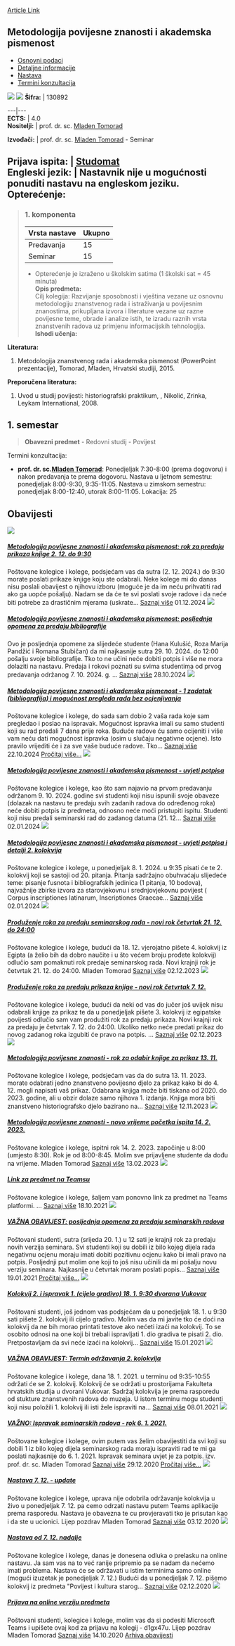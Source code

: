 [Article Link](https://www.fhs.hr/predmet/mpzap)

## Metodologija povijesne znanosti i akademska pismenost
  * [Osnovni podaci](https://www.fhs.hr/predmet/mpzap#v1id-523784_557693_1_0 "Osnovni podaci")
  * [Detaljne informacije](https://www.fhs.hr/predmet/mpzap#v1id-523784_557693_1_1 "Detaljne informacije")
  * [Nastava](https://www.fhs.hr/predmet/mpzap#v1id-523784_557693_1_2 "Nastava")
  * [Termini konzultacija](https://www.fhs.hr/predmet/mpzap#v1id-523784_557693_1_3 "Termini konzultacija")


[![](https://www.fhs.hr/img/flags/gif/hr.gif)](https://www.fhs.hr/predmet/mpzap) [![](https://www.fhs.hr/img/flags/gif/gb.gif)](https://www.fhs.hr/en/course/mohsaal)
**Šifra:** |  130892  
  
---|---  
**ECTS:** |  4.0   
**Nositelji:** |  prof. dr. sc. [Mladen Tomorad](https://www.fhs.hr/djelatnik/mladen.tomorad)   
  
**Izvođači:** |  prof. dr. sc. [Mladen Tomorad](https://www.fhs.hr/djelatnik/mladen.tomorad) - Seminar  
  
**Prijava ispita:** |  [Studomat](http://www.isvu.hr/studomat)  
**Engleski jezik:** |  Nastavnik nije u mogućnosti ponuditi nastavu na engleskom jeziku.   
**Opterećenje:**  
---  
> ### 1. komponenta
> | Vrsta nastave | Ukupno  
> ---|---  
> Predavanja | 15  
> Seminar | 15  
> * Opterećenje je izraženo u školskim satima (1 školski sat = 45 minuta)   
**Opis predmeta:**  
> Cilj kolegija: Razvijanje sposobnosti i vještina vezane uz osnovnu metodologiju znanstvenog rada i istraživanja u povijesnim znanostima, prikupljana izvora i literature vezane uz razne povijesne teme, obrade i analize istih, te izradu raznih vrsta znanstvenih radova uz primjenu informacijskih tehnologija.  
**Ishodi učenja:**  

  
**Literatura:**  
  1. Metodologija znanstvenog rada i akademska pismenost (PowerPoint prezentacije), Tomorad, Mladen, Hrvatski studiji, 2015. 

  
**Preporučena literatura:**  
  1. Uvod u studij povijesti: historiografski praktikum, , Nikolić, Zrinka, Leykam International, 2008.

  
**1. semestar**  
---  
> **Obavezni predmet** - Redovni studij - Povijest  
>   
Termini konzultacija: 
  * **prof. dr. sc.[Mladen Tomorad](https://www.fhs.hr/djelatnik/mladen.tomorad)**: 
Ponedjeljak 7:30-8:00 (prema dogovoru) i nakon predavanja te prema dogovoru.
Nastava u ljetnom semestru: ponedjeljak 8:00-9:30, 9:35-11:05.
Nastava u zimskom semestru: ponedjeljak 8:00-12:40, utorak 8:00-11:05.
Lokacija: 25 


## Obavijesti
[ ![](https://www.fhs.hr/_pub/themes_static/hrstud2024/default/img/default_news.jpg) ](https://www.fhs.hr/predmet/mpzap?@=21rza#news_87716)
#####  [Metodologija povijesne znanosti i akademska pismenost: rok za predaju prikaza knjige 2. 12. do 9:30](https://www.fhs.hr/predmet/mpzap?@=21rza#news_87716)
Poštovane kolegice i kolege, podsjećam vas da sutra (2. 12. 2024.) do 9:30 morate poslati prikaze knjige koju ste odabrali. Neke kolege mi do danas nisu poslali obavijest o njihovu izboru (moguće je da im neću prihvatiti rad ako ga uopće pošalju). Nadam se da će te svi poslati svoje radove i da neće biti potrebe za drastičnim mjerama (uskrate... 
[Saznaj više](https://www.fhs.hr/predmet/mpzap?@=21rza#news_87716)
01.12.2024
[ ![](https://www.fhs.hr/_pub/themes_static/hrstud2024/default/img/default_news.jpg) ](https://www.fhs.hr/predmet/mpzap?@=21rpd#news_87716)
#####  [Metodologija povijesne znanosti i akademska pismenost: posljednja opomena za predaju bibliografije](https://www.fhs.hr/predmet/mpzap?@=21rpd#news_87716)
Ovo je posljednja opomene za slijedeće studente (Hana Kulušić, Roza Marija Pandžić i Romana Stubičan) da mi najkasnije sutra 29. 10. 2024. do 12:00 pošalju svoje bibliografije. Tko to ne učini neće dobiti potpis i više ne mora dolaziti na nastavu. Predaja i rokovi poznati su svima studentima od prvog predavanja održanog 7. 10. 2024. g. ... 
[Saznaj više](https://www.fhs.hr/predmet/mpzap?@=21rpd#news_87716)
28.10.2024
[ ![](https://www.fhs.hr/_pub/themes_static/hrstud2024/default/img/default_news.jpg) ](https://www.fhs.hr/predmet/mpzap?@=21rmp#news_87716)
#####  [Metodologija povijesne znanosti i akademska pismenost - 1 zadatak (bibliografija) i mogućnost pregleda rada bez ocjenjivanja](https://www.fhs.hr/predmet/mpzap?@=21rmp#news_87716)
Poštovane kolegice i kolege, do sada sam dobio 2 vaša rada koje sam pregledao i poslao na ispravak. Mogućnost ispravka imali su samo studenti koji su rad predali 7 dana prije roka. Buduće radove ću samo ocijeniti i više vam neću dati mogućnost ispravka (osim u slučaju negativne ocjene). Isto pravilo vrijediti će i za sve vaše buduće radove. Tko... 
[Saznaj više](https://www.fhs.hr/predmet/mpzap?@=21rmp#news_87716)
22.10.2024
[Pročitaj više...](https://www.fhs.hr/predmet/mpzap?@=21rmp#news_87716 "Pročitaj obavijest: Metodologija povijesne znanosti i akademska pismenost - 1 zadatak \(bibliografija\) i mogućnost pregleda rada bez ocjenjivanja")
[ ![](https://www.fhs.hr/_pub/themes_static/hrstud2024/default/img/default_news.jpg) ](https://www.fhs.hr/predmet/mpzap?@=21m09#news_87716)
#####  [Metodologija povijesne znanosti i akademska pismenost - uvjeti potpisa](https://www.fhs.hr/predmet/mpzap?@=21m09#news_87716)
Poštovane kolegice i kolege, kao što sam najavio na prvom predavanju održanom 9. 10. 2024. godine svi studenti koji nisu ispunili svoje obaveze (dolazak na nastavu te predaju svih zadanih radova do određenog roka) neće dobiti potpis iz predmeta, odnosno neće moći pristupiti ispitu. Studenti koji nisu predali seminarski rad do zadanog datuma (21. 12... 
[Saznaj više](https://www.fhs.hr/predmet/mpzap?@=21m09#news_87716)
02.01.2024
[ ![](https://www.fhs.hr/_pub/themes_static/hrstud2024/default/img/default_news.jpg) ](https://www.fhs.hr/predmet/mpzap?@=21m07#news_87716)
#####  [Metodologija povijesne znanosti i akademska pismenost - uvjeti potpisa i detalji 2. kolokvija](https://www.fhs.hr/predmet/mpzap?@=21m07#news_87716)
Poštovane kolegice i kolege, u ponedjeljak 8. 1. 2024. u 9:35 pisati će te 2. kolokvij koji se sastoji od 20. pitanja. Pitanja sadržajno obuhvaćaju slijedeće teme: pisanje fusnota i bibliografskih jedinica (1 pitanja, 10 bodova), najvažnije zbirke izvora za starovjekovnu i srednjovjekovnu povijest ( Corpus inscriptiones latinarum, Inscriptiones Graecae... 
[Saznaj više](https://www.fhs.hr/predmet/mpzap?@=21m07#news_87716)
02.01.2024
[ ![](https://www.fhs.hr/_pub/themes_static/hrstud2024/default/img/default_news.jpg) ](https://www.fhs.hr/predmet/mpzap?@=21ltp#news_87716)
#####  [Produženje roka za predaju seminarskog rada - novi rok četvrtak 21. 12. do 24:00](https://www.fhs.hr/predmet/mpzap?@=21ltp#news_87716)
Poštovane kolegice i kolege, budući da 18. 12. vjerojatno pišete 4. kolokvij iz Egipta (a želio bih da dobro naučite i u što većem broju prođete kolokvij) odlučio sam pomaknuti rok predaje seminarskog rada. Novi krajnji rok je četvrtak 21. 12. do 24:00. Mladen Tomorad 
[Saznaj više](https://www.fhs.hr/predmet/mpzap?@=21ltp#news_87716)
02.12.2023
[ ![](https://www.fhs.hr/_pub/themes_static/hrstud2024/default/img/default_news.jpg) ](https://www.fhs.hr/predmet/mpzap?@=21ltn#news_87716)
#####  [Produženje roka za predaju prikaza knjige - novi rok četvrtak 7. 12.](https://www.fhs.hr/predmet/mpzap?@=21ltn#news_87716)
Poštovane kolegice i kolege, budući da neki od vas do jučer još uvijek nisu odabrali knjige za prikaz te da u ponedjeljak pišete 3. kolokvij iz egipatske povijesti odlučio sam vam produžiti rok za predaju prikaza. Novi krajnji rok za predaju je četvrtak 7. 12. do 24:00. Ukoliko netko neće predati prikaz do novog zadanog roka izgubiti će pravo na potpis. ... 
[Saznaj više](https://www.fhs.hr/predmet/mpzap?@=21ltn#news_87716)
02.12.2023
[ ![](https://www.fhs.hr/_pub/themes_static/hrstud2024/default/img/default_news.jpg) ](https://www.fhs.hr/predmet/mpzap?@=21lm8#news_87716)
#####  [Metodologija povijesne znanosti - rok za odabir knjige za prikaz 13. 11.](https://www.fhs.hr/predmet/mpzap?@=21lm8#news_87716)
Poštovane kolegice i kolege, podsjećam vas da do sutra 13. 11. 2023. morate odabrati jedno znanstveno povijesno djelo za prikaz kako bi do 4. 12. mogli napisati vaš prikaz. Odabrana knjiga može biti tiskana od 2020. do 2023. godine, ali u obzir dolaze samo njihova 1. izdanja. Knjiga mora biti znanstveno historiografsko djelo bazirano na... 
[Saznaj više](https://www.fhs.hr/predmet/mpzap?@=21lm8#news_87716)
12.11.2023
[ ![](https://www.fhs.hr/_pub/themes_static/hrstud2024/default/img/default_news.jpg) ](https://www.fhs.hr/predmet/mpzap?@=21jty#news_87716)
#####  [Metodologija povijesne znanosti - novo vrijeme početka ispita 14. 2. 2023.](https://www.fhs.hr/predmet/mpzap?@=21jty#news_87716)
Poštovane kolegice i kolege, ispitni rok 14. 2. 2023. započinje u 8:00 (umjesto 8:30). Rok je od 8:00-8:45. Molim sve prijavljene studente da dođu na vrijeme. Mladen Tomorad 
[Saznaj više](https://www.fhs.hr/predmet/mpzap?@=21jty#news_87716)
13.02.2023
[ ![](https://www.fhs.hr/_pub/themes_static/hrstud2024/default/img/default_news.jpg) ](https://www.fhs.hr/predmet/mpzap?@=21ggc#news_87716)
#####  [Link za predmet na Teamsu](https://www.fhs.hr/predmet/mpzap?@=21ggc#news_87716)
Poštovane kolegice i kolege, šaljem vam ponovno link za predmet na Teams platformi. ... 
[Saznaj više](https://www.fhs.hr/predmet/mpzap?@=21ggc#news_87716)
18.10.2021
[ ![](https://www.fhs.hr/_pub/themes_static/hrstud2024/default/img/default_news.jpg) ](https://www.fhs.hr/predmet/mpzap?@=21e5y#news_87716)
#####  [VAŽNA OBAVIJEST: posljednja opomena za predaju seminarskih radova](https://www.fhs.hr/predmet/mpzap?@=21e5y#news_87716)
Poštovani studenti, sutra (srijeda 20. 1.) u 12 sati je krajnji rok za predaju novih verzija seminara. Svi studenti koji su dobili iz bilo kojeg dijela rada negativnu ocjenu moraju imati dobiti pozitivnu ocjenu kako bi imali pravo na potpis. Posljednji put molim one koji to još nisu učinili da mi pošalju novu verziju seminara. Najkasnije u četvrtak moram poslati popis... 
[Saznaj više](https://www.fhs.hr/predmet/mpzap?@=21e5y#news_87716)
19.01.2021
[Pročitaj više...](https://www.fhs.hr/predmet/mpzap?@=21e5y#news_87716 "Pročitaj obavijest: VAŽNA OBAVIJEST: posljednja opomena za predaju seminarskih radova")
[ ![](https://www.fhs.hr/_pub/themes_static/hrstud2024/default/img/default_news.jpg) ](https://www.fhs.hr/predmet/mpzap?@=21e42#news_87716)
#####  [Kolokvij 2. i ispravak 1. (cijelo gradivo) 18. 1. 9:30 dvorana Vukovar](https://www.fhs.hr/predmet/mpzap?@=21e42#news_87716)
Poštovani studenti, još jednom vas podsjećam da u ponedjeljak 18. 1. u 9:30 sati pišete 2. kolokvij ili cijelo gradivo. Molim vas da mi javite tko će doći na kolokvij da ne bih morao printati testove ako nećeti izaći na kolokvij. To se osobito odnosi na one koji bi trebali ispravljati 1. dio gradiva te pisati 2. dio. Pretpostavljam da svi neće izaći na kolokvij... 
[Saznaj više](https://www.fhs.hr/predmet/mpzap?@=21e42#news_87716)
15.01.2021
[ ![](https://www.fhs.hr/_pub/themes_static/hrstud2024/default/img/default_news.jpg) ](https://www.fhs.hr/predmet/mpzap?@=21e0c#news_87716)
#####  [VAŽNA OBAVIJEST: Termin održavanja 2. kolokvija](https://www.fhs.hr/predmet/mpzap?@=21e0c#news_87716)
Poštovane kolegice i kolege, dana 18. 1. 2021. u terminu od 9:35-10:55 održati će se 2. kolokvij. Kolokvij će se održati u prostorijama Fakulteta hrvatskih studija u dvorani Vukovar. Sadržaj kolokvija je prema rasporedu od stukture znanstvenih radova do muzeja. U istom terminu mogu studenti koji nisu položili 1. kolokvij ili isti žele ispraviti na... 
[Saznaj više](https://www.fhs.hr/predmet/mpzap?@=21e0c#news_87716)
08.01.2021
[ ![](https://www.fhs.hr/_pub/themes_static/hrstud2024/default/img/default_news.jpg) ](https://www.fhs.hr/predmet/mpzap?@=21dxn#news_87716)
#####  [VAŽNO: Ispravak seminarskih radova - rok 6. 1. 2021.](https://www.fhs.hr/predmet/mpzap?@=21dxn#news_87716)
Poštovane kolegice i kolege, ovim putem vas želim obavijestiti da svi koji su dobili 1 iz bilo kojeg dijela seminarskog rada moraju ispraviti rad te mi ga poslati najkasnije do 6. 1. 2021. Ispravak seminara uvjet je za potpis. izv. prof. dr. sc. Mladen Tomorad 
[Saznaj više](https://www.fhs.hr/predmet/mpzap?@=21dxn#news_87716)
29.12.2020
[Pročitaj više...](https://www.fhs.hr/predmet/mpzap?@=21dxn#news_87716 "Pročitaj obavijest: VAŽNO: Ispravak seminarskih radova - rok 6. 1. 2021.")
[ ![](https://www.fhs.hr/_pub/themes_static/hrstud2024/default/img/default_news.jpg) ](https://www.fhs.hr/predmet/mpzap?@=21dn5#news_87716)
#####  [Nastava 7. 12. - update](https://www.fhs.hr/predmet/mpzap?@=21dn5#news_87716)
Poštovane kolegice i kolege, uprava nije odobrila održavanje kolokvija u živo u ponedjeljak 7. 12. pa cemo odrzati nastavu putem Teams aplikacije prema rasporedu. Nastava je obavezna te cu provjeravati tko je prisutan kao i da ste u ucionici. Lijep pozdrav Mladen Tomorad 
[Saznaj više](https://www.fhs.hr/predmet/mpzap?@=21dn5#news_87716)
03.12.2020
[ ![](https://www.fhs.hr/_pub/themes_static/hrstud2024/default/img/default_news.jpg) ](https://www.fhs.hr/predmet/mpzap?@=21dm4#news_87716)
#####  [Nastava od 7. 12. nadalje](https://www.fhs.hr/predmet/mpzap?@=21dm4#news_87716)
Poštovane kolegice i kolege, danas je donesena odluka o prelasku na online nastavu. Ja sam vas na to već ranije pripremio pa se nadam da nećemo imati problema. Nastava će se održavati u istim terminima samo online (mogući izuzetak je ponedjeljak 7. 12.) Budući da u ponedjeljak 7. 12. pišemo kolokvij iz predmeta "Povijest i kultura starog... 
[Saznaj više](https://www.fhs.hr/predmet/mpzap?@=21dm4#news_87716)
02.12.2020
[ ![](https://www.fhs.hr/_pub/themes_static/hrstud2024/default/img/default_news.jpg) ](https://www.fhs.hr/predmet/mpzap?@=21d1f#news_87716)
#####  [Prijava na online verziju predmeta](https://www.fhs.hr/predmet/mpzap?@=21d1f#news_87716)
Poštovani studenti, kolegice i kolege, molim vas da si podesiti Microsoft Teams i upišete ovaj kod za prijavu na kolegij - d1gx47u. Lijep pozdrav Mladen Tomorad 
[Saznaj više](https://www.fhs.hr/predmet/mpzap?@=21d1f#news_87716)
14.10.2020
[Arhiva obavijesti](https://www.fhs.hr/predmet/mpzap?@=20qu1#news_87716 "Arhiva obavijesti")
